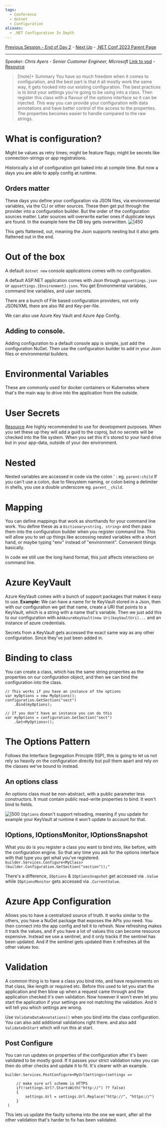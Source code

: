 ```yaml
---
tags:
  - Conference
  - dotnet
  - Configuration
aliases:
  - .NET Configuration In Depth
---
```

[Previous Session - End of Day 2](../Day%202/Migrating%20.NET%20applications%20to%20Azure.md) - [Next Up](Dynamic%20PGO.md) - [.NET Conf 2023 Parent Page](README.md)

---
_Speaker: Chris Ayers - Senior Customer Engineer, Microsoft_
[Link to vod](https://www.youtube.com/watch?v=aOXaBZFB0-0) - [Resource](https://learn.microsoft.com/en-us/dotnet/core/extensions/configuration)

>[!note]+ Summary
>You have so much freedom when it comes to configuration, and the best part is that it all mostly work the same way, it gets hooked into our existing configuration. The best practices is to bind your settings you're going to be using into a class. Then register this class with a flavour of the options interface so it can be injected. This way you can provide your configuration with data annotations and have better control of the access to the properties. The properties becomes easier to handle compared to the raw strings.

# What is configuration?
Might be values as retry times; might be feature flags; might be secrets like connection-strings or app registrations.

Historically a lot of configuration got baked into at compile time. But now a days you are able to apply config at runtime. 
## Orders matter
These days you define your configuration via JSON files, via environmental variables, via the CLI or other sources. These then get put through the provider into a configuration builder. But the order of the configuration sources matter. Later sources will overwrite earlier ones if duplicate keys are found. In the example here the DB key gets overwritten.
![|450](../_Files/dotnetconf-23/dotnetconf-23-config-order.png)

This gets flattened, out, meaning the Json supports nesting but it also gets flattened out in the end. 
# Out of the box
A default `dotnet new` console applications comes with no configuration. 

A default ASP.NET application comes with Json through `appsettings.json` or `appsettings.{Environment}.json`. You get Environmental variables, command line variables, and user secrets. 

There are a bunch of File based configuration providers, not only JSON/XML there are also INI and Key-per-file.

We can also use Azure Key Vault and Azure App Config.
## Adding to console.
Adding configuration to a default console app is simple, just add the configuration NuGet. Then use the configuration builder to add in your Json files or environmental builders. 
# Environmental Variables
These are commonly used for docker containers or Kubernetes where that's the main way to drive into the application from the outside.
# User Secrets
[Resource](https://learn.microsoft.com/en-us/aspnet/core/security/app-secrets?view=aspnetcore-8.0&tabs=windows)
Are highly recommended to use for development purposes. When you set these up they will add a guid to the csproj, but no secrets will be checked into the file system. When you set this it's stored to your hard drive but in your app-data, outside of your dev environment. 
# Nested
Nested variables are accessed in code via the colon ' :  eg. `parent:child`
If you can't use a colon, due to filesystem naming, or colon being a delimiter in shells, you use a double underscore eg. `parent__child`.
# Mapping
You can define mappings that work as shorthands for your command line work. You define these as a `Dictionary<string, string>` and then pass them into the configuration builder when you register command line. This will allow you to set up things like accessing nested variables with a short hand, or maybe typing "env" instead of "environment". Convenient things basically. 

In code we still use the long hand format, this just affects interactions on command line.
# Azure KeyVault
Azure KeyVault comes with a bunch of support packages that makes it easy to use. 
**Example:** We can have a name for te KeyVault stored in a Json, then with our configuration we get that name, create a URI that points to a KeyVault, which is a string with a name that's variable. Then we just add this to our configuration with `AddAzureKeyVault(new Uri(keyVaultUri)...` and 
an instance of azure credentials.

Secrets from a KeyVault gets accessed the exact same way as any other configuration. Since they've just been added in.
# Binding to class
You can create a class, which has the same string properties as the properties on our configuration object, and then we can bind the configuration into the class. 

```Csharp
// This works if you have an instance of the options
var myOptions = new MyOptions();
configuration.GetSection("sect")
	.Bind(myOptions);
	
// If you don't have an instance you can do this
var myOptions = configuration.GetSection("sect")
	.Get<MyOptions>();
```
# The Options Pattern
Follows the Interface Segregation Principle (ISP), this is going to let us not rely so heavily on the configuration directly but pull them apart and rely on the classes we've bound to instead.
## An options class
An options class must be non-abstract, with a public parameter less constructors. It must contain public read-write properties to bind. It won't bind to fields.

![|500](../_Files/dotnetconf-23/dotnetconf-23-ioptions.png)
`IOptions` doesn't support reloading, meaning if you update for example your KeyVault at runtime it won't update to account for that.

## IOptions, IOptionsMonitor, IOptionsSnapshot
What you do is you register a class you want to bind into, like before, with the configuration engine. So that any time you ask for the options interface with that type you get what you've registered.
`builder.Services.Configure<MyClass>(builder.Configuration.GetSection("section"));"`

There's a difference, `IOptions` & `IOptionsSnapshot` get accessed via `.Value` while `IOptionsMonitor` gets accessed via `.CurrentValue`.
# Azure App Configuration
Allows you to have a centralized source of truth. It works similar to the others, you have a NuGet package that exposes the APIs you need. You then connect into the app config and tell it to refresh. Now refreshing makes it track the values, and if you have a lot of values this can become resource expensive. Instead we use a sentinel, and it only tracks if the sentinel has been updated. And if the sentinel gets updated then it refreshes all the other values too.
# Validation
A common thing is to have a class you bind into, and have requirements on that class, like length or required etc. Before this used to let you start the application and then blow up when a request came through and the application checked it's own validation. Now however it won't even let you start the application if your settings are not matching the validation. And it will tell you which settings are wrong.

Use `ValidateDataAnnotations()` when you bind into the class configuration. You can also add additional validations right there. and also add `ValidateOnStart` which will run this at start.

## Post Configure
You can run updates on properties of the configuration after it's been validated to be mostly good. If it passes your strict validation rules you can then do other checks and update it to fit.
It's clearer with an example. 

```Csharp
builder.Services.PostConfigure<MyUrlSettings>(settings =>

	 // make sure url scheme is HTTPS
	 if(!settings.Url?.StartsWith("http://") ?? false)
	 {
		 settings.Url = settings.Url.Replace("http://", "https://")
	 }
 )
```

This lets us update the faulty schema into the one we want, after all the other validation that's harder to fix has been validated.
